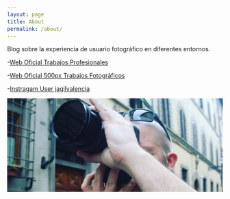 ```yaml
---
layout: page
title: About
permalink: /about/
---
```


Blog sobre la experiencia de usuario fotográfico en diferentes entornos.

-[Web Oficial Trabajos Profesionales](https://www.gilvalencia.net)

-[Web Oficial 500px Trabajos Fotográficos](https://500px.com/p/gilvalencia?view=photos)

-[Instragam User jagilvalencia](https://www.instagram.com/jagilvalencia)

![](/src/self_01.jpg)
